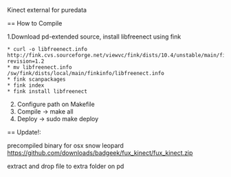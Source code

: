 Kinect external for puredata

== How to Compile 

1.Download pd-extended source, install libfreenect using fink

	* curl -o libfreenect.info http://fink.cvs.sourceforge.net/viewvc/fink/dists/10.4/unstable/main/finkinfo/libs/libfreenect.info?revision=1.2
	* mv libfreenect.info /sw/fink/dists/local/main/finkinfo/libfreenect.info
	* fink scanpackages
	* fink index
	* fink install libfreenect

2. Configure path on Makefile
3. Compile -> make all
4. Deploy -> sudo make deploy

== Update!:

precompiled binary for osx snow leopard
https://github.com/downloads/badgeek/fux_kinect/fux_kinect.zip

extract and drop file to extra folder on pd

